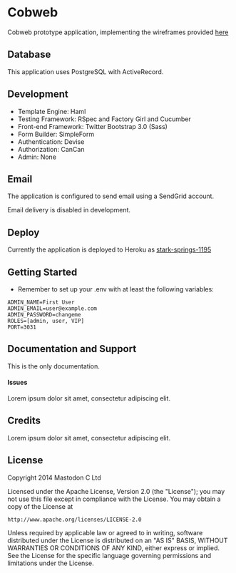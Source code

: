 Cobweb
=========

Cobweb prototype application, implementing the wireframes provided
[here](http://prezi.com/64mbi6llbbm4/the-cobweb-tree-v2/)


Database
--------

This application uses PostgreSQL with ActiveRecord.

Development
-----------

-   Template Engine: Haml
-   Testing Framework: RSpec and Factory Girl and Cucumber
-   Front-end Framework: Twitter Bootstrap 3.0 (Sass)
-   Form Builder: SimpleForm
-   Authentication: Devise
-   Authorization: CanCan
-   Admin: None

Email
-----

The application is configured to send email using a SendGrid account.

Email delivery is disabled in development.


Deploy
------

Currently the application is deployed to Heroku as [stark-springs-1195](http://stark-springs-1195.herokuapp.com/)


Getting Started
---------------

* Remember to set up your .env with at least the following variables:

```
ADMIN_NAME=First User
ADMIN_EMAIL=user@example.com
ADMIN_PASSWORD=changeme
ROLES=[admin, user, VIP]
PORT=3031
```


Documentation and Support
-------------------------

This is the only documentation.

#### Issues

Lorem ipsum dolor sit amet, consectetur adipiscing elit.


Credits
-------

Lorem ipsum dolor sit amet, consectetur adipiscing elit.

License
-------

Copyright 2014 Mastodon C Ltd

Licensed under the Apache License, Version 2.0 (the "License");
you may not use this file except in compliance with the License.
You may obtain a copy of the License at

    http://www.apache.org/licenses/LICENSE-2.0

Unless required by applicable law or agreed to in writing, software
distributed under the License is distributed on an "AS IS" BASIS,
WITHOUT WARRANTIES OR CONDITIONS OF ANY KIND, either express or implied.
See the License for the specific language governing permissions and
limitations under the License.
